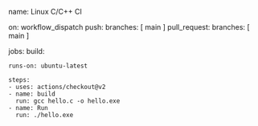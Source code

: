 name: Linux C/C++ CI

on:
  workflow_dispatch
  push:
    branches: [ main ]
  pull_request:
    branches: [ main ]

jobs:
  build:

    runs-on: ubuntu-latest

    steps:
    - uses: actions/checkout@v2
    - name: build
      run: gcc hello.c -o hello.exe
    - name: Run
      run: ./hello.exe
